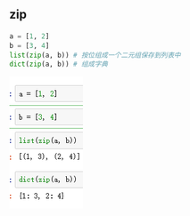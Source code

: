 ## zip

```python
a = [1, 2]
b = [3, 4]
list(zip(a, b)) # 按位组成一个二元组保存到列表中
dict(zip(a, b)) # 组成字典
```

![](images/zip1.png)
